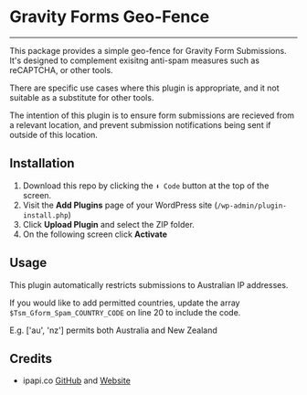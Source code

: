 # Gravity Forms Geo-Fence
----------
This package provides a simple geo-fence for Gravity Form Submissions. It's designed to complement exisitng anti-spam measures such as reCAPTCHA, or other tools.

There are specific use cases where this plugin is appropriate, and it not suitable as a substitute for other tools. 

The intention of this plugin is to ensure form submissions are recieved from a relevant location, and prevent submission notifications being sent if outside of this location.

## Installation

1. Download this repo by clicking the `⬇ Code` button at the top of the screen.
2. Visit the **Add Plugins** page of your WordPress site (`/wp-admin/plugin-install.php`)
3. Click **Upload Plugin** and select the ZIP folder.
4. On the following screen click **Activate**


## Usage

This plugin automatically restricts submissions to Australian IP addresses.

If you would like to add permitted countries, update the array `$Tsm_Gform_Spam_COUNTRY_CODE` on line 20 to include the code.

E.g. ['au', 'nz'] permits both Australia and New Zealand

## Credits

* ipapi.co [GitHub](https://github.com/ipapi-co/) and [Website](https://ipapi.co)